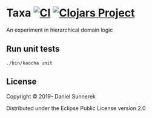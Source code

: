 # Taxa [![CI](https://github.com/kardan/taxa/workflows/CI/badge.svg)](https://github.com/kardan/taxa/actions) [![Clojars Project](https://img.shields.io/clojars/v/org.clojars.kardan/taxa.svg)](https://clojars.org/org.clojars.kardan/taxa)

An experiment in hierarchical domain logic

## Run unit tests
```
./bin/kaocha unit
```

## License
Copyright © 2019- Daniel Sunnerek

Distributed under the Eclipse Public License version 2.0

